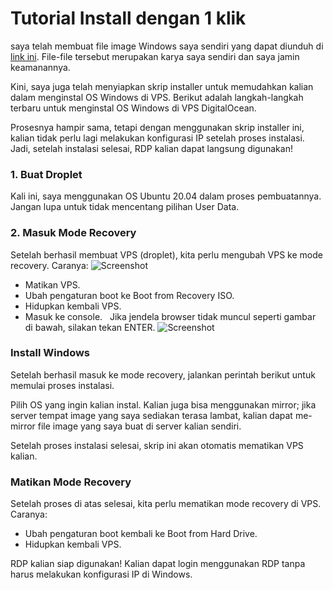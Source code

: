 # Tutorial Install dengan 1 klik

saya telah membuat file image Windows saya sendiri yang dapat diunduh di [link ini](https://github.com/FighterTunnel/rdp). File-file tersebut merupakan karya saya sendiri dan saya jamin keamanannya.

Kini, saya juga telah menyiapkan skrip installer untuk memudahkan kalian dalam menginstal OS Windows di VPS. Berikut adalah langkah-langkah terbaru untuk menginstal OS Windows di VPS DigitalOcean.

Prosesnya hampir sama, tetapi dengan menggunakan skrip installer ini, kalian tidak perlu lagi melakukan konfigurasi IP setelah proses instalasi. Jadi, setelah instalasi selesai, RDP kalian dapat langsung digunakan!

### 1. Buat Droplet
Kali ini, saya menggunakan OS Ubuntu 20.04 dalam proses pembuatannya. Jangan lupa untuk tidak mencentang pilihan User Data.

### 2. Masuk Mode Recovery
Setelah berhasil membuat VPS (droplet), kita perlu mengubah VPS ke mode recovery. Caranya:
![Screenshot](https://raw.githubusercontent.com/FighterTunnel/rdp/main/image/photo_1.jpg)

- Matikan VPS.
- Ubah pengaturan boot ke Boot from Recovery ISO.
- Hidupkan kembali VPS.
- Masuk ke console.
  
Jika jendela browser tidak muncul seperti gambar di bawah, silakan tekan ENTER.
![Screenshot](https://raw.githubusercontent.com/FighterTunnel/rdp/main/image/photo_2.jpg)
### Install Windows
Setelah berhasil masuk ke mode recovery, jalankan perintah berikut untuk memulai proses instalasi.

Pilih OS yang ingin kalian instal. Kalian juga bisa menggunakan mirror; jika server tempat image yang saya sediakan terasa lambat, kalian dapat me-mirror file image yang saya buat di server kalian sendiri.

Setelah proses instalasi selesai, skrip ini akan otomatis mematikan VPS kalian.

### Matikan Mode Recovery
Setelah proses di atas selesai, kita perlu mematikan mode recovery di VPS. Caranya:

- Ubah pengaturan boot kembali ke Boot from Hard Drive.
- Hidupkan kembali VPS.

RDP kalian siap digunakan! Kalian dapat login menggunakan RDP tanpa harus melakukan konfigurasi IP di Windows.
